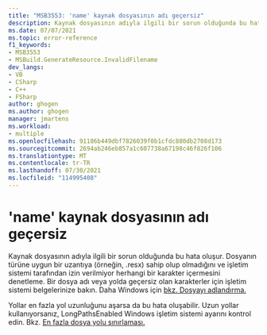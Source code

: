 ```yaml
---
title: "MSB3553: 'name' kaynak dosyasının adı geçersiz"
description: Kaynak dosyasının adıyla ilgili bir sorun olduğunda bu hata oluşur.
ms.date: 07/07/2021
ms.topic: error-reference
f1_keywords:
- MSB3553
- MSBuild.GenerateResource.InvalidFilename
dev_langs:
- VB
- CSharp
- C++
- FSharp
author: ghogen
ms.author: ghogen
manager: jmartens
ms.workload:
- multiple
ms.openlocfilehash: 91186b449dbf7826039f0b1cfdc880db2708d173
ms.sourcegitcommit: 2694ab246eb857a1c607738a67198c46f826f106
ms.translationtype: MT
ms.contentlocale: tr-TR
ms.lasthandoff: 07/30/2021
ms.locfileid: "114995408"
---
```

# <a name="resource-file-name-has-an-invalid-name"></a>'name' kaynak dosyasının adı geçersiz

Kaynak dosyasının adıyla ilgili bir sorun olduğunda bu hata oluşur. Dosyanın türüne uygun bir uzantıya (örneğin, .resx) sahip olup olmadığını ve işletim sistemi tarafından izin verilmiyor herhangi bir karakter içermesini denetleme. Bir dosya adı veya yolda geçersiz olan karakterler için işletim sistemi belgelerinize bakın. Daha Windows için [bkz. Dosyayı adlandırma.](/windows/win32/fileio/naming-a-file#naming-conventions)

Yollar en fazla yol uzunluğunu aşarsa da bu hata oluşabilir. Uzun yollar kullanıyorsanız, LongPathsEnabled Windows işletim sistemi ayarını kontrol edin. Bkz. [En fazla dosya yolu sınırlaması.](/windows/win32/fileio/maximum-file-path-limitation?tabs=cmd)
